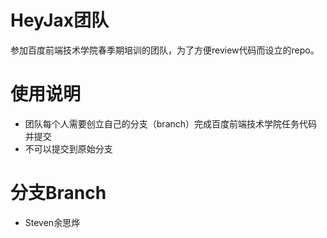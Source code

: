 # HeyJax团队
参加百度前端技术学院春季期培训的团队，为了方便review代码而设立的repo。
# 使用说明
* 团队每个人需要创立自己的分支（branch）完成百度前端技术学院任务代码并提交
* 不可以提交到原始分支
# 分支Branch 
* Steven余思烨
